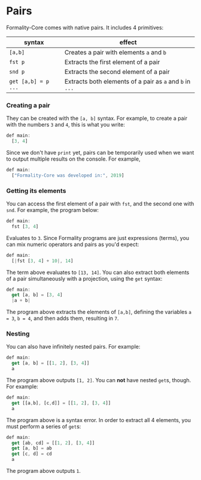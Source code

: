 # Pairs

Formality-Core comes with native pairs. It includes 4 primitives:

syntax | effect
--- | ---
`[a,b]` | Creates a pair with elements `a` and `b`
`fst p` | Extracts the first element of a pair
`snd p` | Extracts the second element of a pair
`get [a,b] = p ...` | Extracts both elements of a pair as `a` and `b` in `...`

### Creating a pair

They can be created with the `[a, b]` syntax. For example, to create a pair with the numbers `3` and `4`, this is what you write:

```javascript
def main:
  [3, 4]
```

Since we don't have `print` yet, pairs can be temporarily used when we want to output multiple results on the console. For example,

```javascript
def main:
  ["Formality-Core was developed in:", 2019]
```

### Getting its elements

You can access the first element of a pair with `fst`, and the second one with `snd`. For example, the program below:

```javascript
def main:
  fst [3, 4]
```

Evaluates to `3`. Since Formality programs are just expressions (terms), you can mix numeric operators and pairs as you'd expect:

```javascript
def main:
  [|fst [3, 4] + 10|, 14]
```

The term above evaluates to `[13, 14]`. You can also extract both elements of a pair simultaneously with a projection, using the `get` syntax:

```javascript
def main:
  get [a, b] = [3, 4]
  |a + b|
```

The program above extracts the elements of `[a,b]`, defining the variables `a = 3`, `b = 4`, and then adds them, resulting in `7`. 

### Nesting

You can also have infinitely nested pairs. For example:

```javascript
def main:
  get [a, b] = [[1, 2], [3, 4]]
  a
```

The program above outputs `[1, 2]`. You can **not** have nested `get`s, though. For example:

```javascript
def main:
  get [[a,b], [c,d]] = [[1, 2], [3, 4]]
  a
```

The program above is a syntax error. In order to extract all 4 elements, you must perform a series of `get`s:

```javascript
def main:
  get [ab, cd] = [[1, 2], [3, 4]]
  get [a, b] = ab
  get [c, d] = cd
  a
```

The program above outputs `1`.
